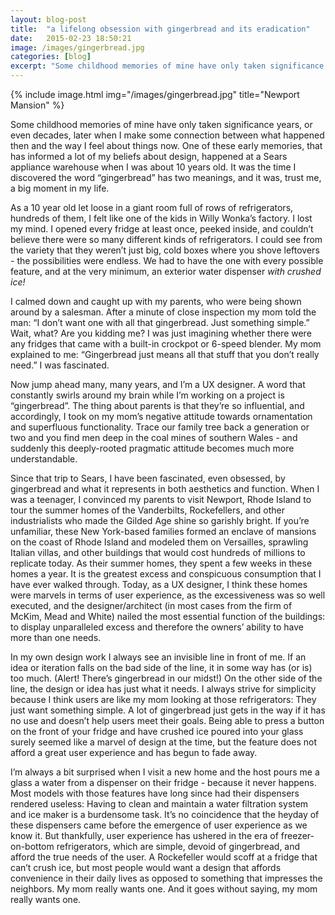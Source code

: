 ```yaml
---
layout: blog-post
title:  "a lifelong obsession with gingerbread and its eradication"
date:   2015-02-23 18:50:21
image: /images/gingerbread.jpg
categories: [blog] 
excerpt: "Some childhood memories of mine have only taken significance years, or even decades, later when I make some connection between what happened then and the way I feel about things now. One of these early memories, that has informed a lot of my beliefs about design, happened at a Sears appliance warehouse when I was about 10 years old. It was the time I discovered the word “gingerbread” has two meanings, and it was, trust me, a big moment in my life..."
---
```


{% include image.html img="/images/gingerbread.jpg" title="Newport Mansion" %}

Some childhood memories of mine have only taken significance years, or even decades, later when I make some connection between what happened then and the way I feel about things now. One of these early memories, that has informed a lot of my beliefs about design, happened at a Sears appliance warehouse when I was about 10 years old. It was the time I discovered the word “gingerbread” has two meanings, and it was, trust me, a big moment in my life.

As a 10 year old let loose in a giant room full of rows of refrigerators, hundreds of them, I felt like one of the kids in Willy Wonka’s factory. I lost my mind. I opened every fridge at least once, peeked inside, and couldn’t believe there were so many different kinds of refrigerators. I could see from the variety that they weren’t just big, cold boxes where you shove leftovers - the possibilities were endless. We had to have the one with every possible feature, and at the very minimum, an exterior water dispenser *with crushed ice!*

I calmed down and caught up with my parents, who were being shown around by a salesman. After a minute of close inspection my mom told the man: “I don’t want one with all that gingerbread. Just something simple.” Wait, what? Are you kidding me? I was just imagining whether there were any fridges that came with a built-in crockpot or  6-speed blender. My mom explained to me: “Gingerbread just means all that stuff that you don’t really need.” I was fascinated.

Now jump ahead many, many years, and I’m a UX designer. A word that constantly swirls around my brain while I’m working on a project is “gingerbread”. The thing about parents is that they’re so influential, and accordingly, I took on my mom’s negative attitude towards ornamentation and superfluous functionality. Trace our family tree back a generation or two and you find men deep in the coal mines of southern Wales - and suddenly this deeply-rooted pragmatic attitude becomes much more understandable.

Since that trip to Sears, I have been fascinated, even obsessed, by gingerbread and what it represents in both aesthetics and function. When I was a teenager, I convinced my parents to visit Newport, Rhode Island to tour the summer homes of the Vanderbilts, Rockefellers, and other industrialists who made the Gilded Age shine so garishly bright. If you’re unfamiliar, these New York-based families formed an enclave of mansions on the coast of Rhode Island and modeled them on Versailles, sprawling Italian villas, and other buildings that would cost hundreds of millions to replicate today. As their summer homes, they spent a few weeks in these homes a year. It is the greatest excess and conspicuous consumption that I have ever walked through. Today, as a UX designer, I think these homes were marvels in terms of user experience, as the excessiveness was so well executed, and the designer/architect (in most cases from the firm of McKim, Mead and White) nailed the most essential function of the buildings: to display unparalleled excess and therefore the owners’ ability to have more than one needs.

In my own design work I always see an invisible line in front of me. If an idea or iteration falls on the bad side of the line, it in some way has (or is) too much. (Alert! There’s gingerbread in our midst!) On the other side of the line, the design or idea has just what it needs. I always strive for simplicity because I think users are like my mom looking at those refrigerators: They just want something simple. A lot of gingerbread just gets in the way if it has no use and doesn’t help users meet their goals. Being able to press a button on the front of your fridge and have crushed ice poured into your glass surely seemed like a marvel of design at the time, but the feature does not afford a great user experience and has begun to fade away. 

I’m always a bit surprised when I visit a new home and the host pours me a glass a water from a dispenser on their fridge - because it never happens. Most models with those features have long since had their dispensers rendered useless: Having to clean and maintain a water filtration system and ice maker is a burdensome task. It’s no coincidence that the heyday of these dispensers came before the emergence of user experience as we know it. But thankfully, user experience has ushered in the era of freezer-on-bottom refrigerators, which are simple, devoid of gingerbread, and afford the true needs of the user. A Rockefeller would scoff at a fridge that can’t crush ice, but most people would want a design that affords convenience in their daily lives as opposed to something that impresses the neighbors. My mom really wants one. And it goes without saying, my mom really wants one.
